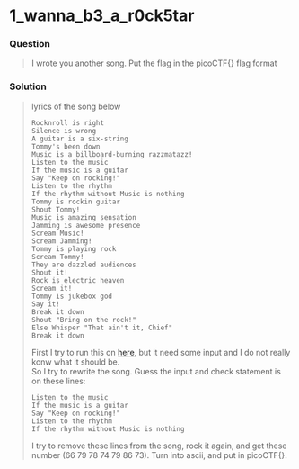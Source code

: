# 1_wanna_b3_a_r0ck5tar

### Question
> I wrote you another song. Put the flag in the picoCTF{} flag format

### Solution
> lyrics of the song below
> ```
> Rocknroll is right  
> Silence is wrong  
> A guitar is a six-string  
> Tommy's been down  
> Music is a billboard-burning razzmatazz!  
> Listen to the music  
> If the music is a guitar  
> Say "Keep on rocking!"  
> Listen to the rhythm  
> If the rhythm without Music is nothing  
> Tommy is rockin guitar  
> Shout Tommy!  
> Music is amazing sensation  
> Jamming is awesome presence  
> Scream Music!  
> Scream Jamming!  
> Tommy is playing rock  
> Scream Tommy!  
> They are dazzled audiences  
> Shout it!  
> Rock is electric heaven  
> Scream it!  
> Tommy is jukebox god  
> Say it!  
> Break it down  
> Shout "Bring on the rock!"  
> Else Whisper "That ain't it, Chief"  
> Break it down  
> ```
> 
> First I try to run this on [here](https://codewithrockstar.com/online), but it need some input and I do not really konw what it should be.  
> So I try to rewrite the song. Guess the input and check statement is on these lines:  
> ```
> Listen to the music  
> If the music is a guitar  
> Say "Keep on rocking!"  
> Listen to the rhythm  
> If the rhythm without Music is nothing  
> ```
>  
> I try to remove these lines from the song, rock it again, and get these number (66 79 78 74 79 86 73).
> Turn into ascii, and put in picoCTF{}.
